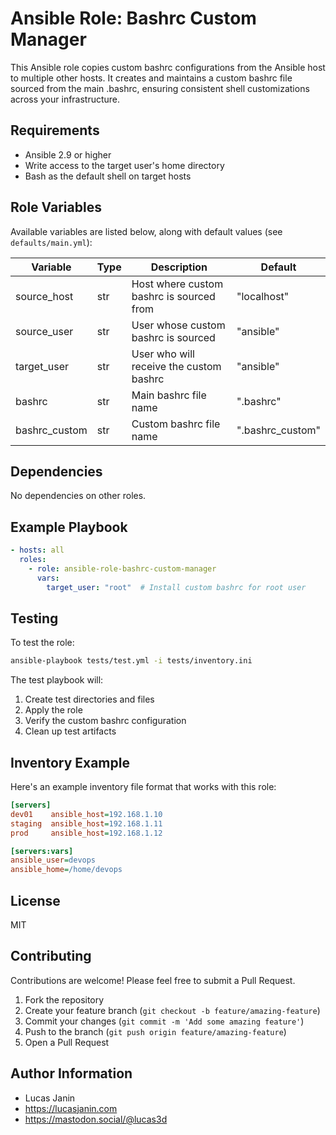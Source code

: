 Ansible Role: Bashrc Custom Manager
=========

This Ansible role copies custom bashrc configurations from the Ansible host to multiple other hosts. It creates and maintains a custom bashrc file sourced from the main .bashrc, ensuring consistent shell customizations across your infrastructure.

Requirements
------------

- Ansible 2.9 or higher
- Write access to the target user's home directory
- Bash as the default shell on target hosts

Role Variables
--------------

Available variables are listed below, along with default values (see `defaults/main.yml`):

| Variable | Type | Description | Default |
|----------|------|-------------|---------|
| source_host | str | Host where custom bashrc is sourced from | "localhost" |
| source_user | str | User whose custom bashrc is sourced | "ansible" |
| target_user | str | User who will receive the custom bashrc | "ansible" |
| bashrc | str | Main bashrc file name | ".bashrc" |
| bashrc_custom | str | Custom bashrc file name | ".bashrc_custom" |

Dependencies
------------

No dependencies on other roles.

Example Playbook
----------------

```yaml
- hosts: all
  roles:
    - role: ansible-role-bashrc-custom-manager
      vars:
        target_user: "root"  # Install custom bashrc for root user
```

Testing
-------

To test the role:

```bash
ansible-playbook tests/test.yml -i tests/inventory.ini
```

The test playbook will:
1. Create test directories and files
2. Apply the role
3. Verify the custom bashrc configuration
4. Clean up test artifacts

Inventory Example
----------------

Here's an example inventory file format that works with this role:

```ini
[servers]
dev01    ansible_host=192.168.1.10
staging  ansible_host=192.168.1.11
prod     ansible_host=192.168.1.12

[servers:vars]
ansible_user=devops
ansible_home=/home/devops
```

License
-------

MIT

Contributing
------------

Contributions are welcome! Please feel free to submit a Pull Request.

1. Fork the repository
2. Create your feature branch (`git checkout -b feature/amazing-feature`)
3. Commit your changes (`git commit -m 'Add some amazing feature'`)
4. Push to the branch (`git push origin feature/amazing-feature`)
5. Open a Pull Request

Author Information
------------------

- Lucas Janin
- https://lucasjanin.com
- https://mastodon.social/@lucas3d
